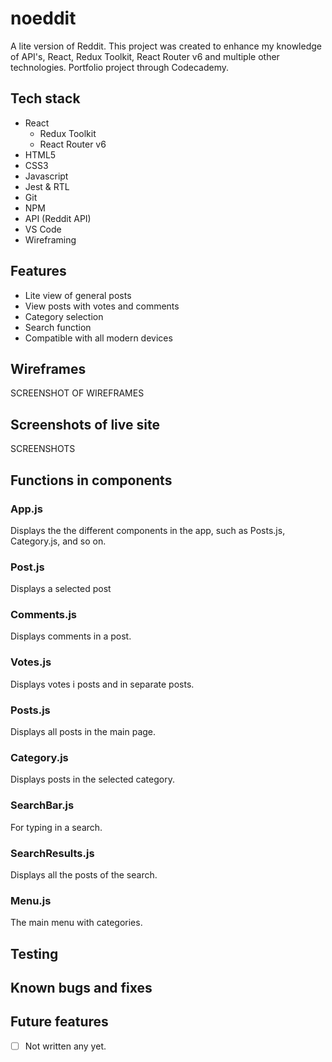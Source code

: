 # noeddit

A lite version of Reddit. This project was created to enhance my knowledge of API's, React, Redux Toolkit, React Router v6 and multiple other technologies.
Portfolio project through Codecademy.

## Tech stack
- React
    - Redux Toolkit
    - React Router v6
- HTML5
- CSS3
- Javascript
- Jest & RTL
- Git
- NPM
- API (Reddit API)
- VS Code
- Wireframing


## Features
- Lite view of general posts
- View posts with votes and comments
- Category selection
- Search function
- Compatible with all modern devices

## Wireframes
SCREENSHOT OF WIREFRAMES

## Screenshots of live site
SCREENSHOTS


## Functions in components
### App.js
Displays the the different components in the app, such as Posts.js, Category.js, and so on.

### Post.js
Displays a selected post

### Comments.js
Displays comments in a post.

### Votes.js
Displays votes i posts and in separate posts.

### Posts.js
Displays all posts in the main page.

### Category.js
Displays posts in the selected category.

### SearchBar.js
For typing in a search.

### SearchResults.js
Displays all the posts of the search.

### Menu.js
The main menu with categories.


## Testing



## Known bugs and fixes



## Future features
- [ ] Not written any yet. 
